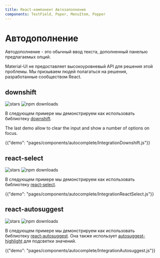 ```yaml
---
title: React-компонент Автозаполнение
components: TextField, Paper, MenuItem, Popper
---
```


# Автодополнение

<p class="description">Автодополнение - это обычный ввод текста, дополненный панелью предлагаемых опций.</p>

Material-UI не предоставляет высокоуровневый API для решения этой проблемы. Мы призываем людей полагаться на решения, разработанные сообществом React.

## downshift

![stars](https://img.shields.io/github/stars/paypal/downshift.svg?style=social&label=Stars) ![npm downloads](https://img.shields.io/npm/dm/downshift.svg)

В следующем примере мы демонстрируем как использовать библиотеку [downshift](https://github.com/downshift-js/downshift).

The last demo allow to clear the input and show a number of options on focus.

{{"demo": "pages/components/autocomplete/IntegrationDownshift.js"}}

## react-select

![stars](https://img.shields.io/github/stars/JedWatson/react-select.svg?style=social&label=Stars) ![npm downloads](https://img.shields.io/npm/dm/react-select.svg)

В следующем примере мы демонстрируем как использовать библиотеку [react-select](https://github.com/JedWatson/react-select).

{{"demo": "pages/components/autocomplete/IntegrationReactSelect.js"}}

## react-autosuggest

![stars](https://img.shields.io/github/stars/moroshko/react-autosuggest.svg?style=social&label=Stars) ![npm downloads](https://img.shields.io/npm/dm/react-autosuggest.svg)

В следующем примере мы демонстрируем как использовать библиотеку [react-autosuggest](https://github.com/moroshko/react-autosuggest). Она также использует [autosuggest-highlight](https://www.npmjs.com/package/autosuggest-highlight) для подсветки значений.

{{"demo": "pages/components/autocomplete/IntegrationAutosuggest.js"}}
